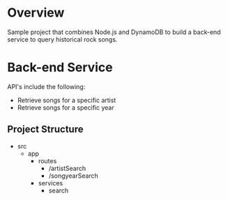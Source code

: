 # Overview
Sample project that combines Node.js and DynamoDB to build a back-end service to query
historical rock songs.

# Back-end Service
API's include the following:
* Retrieve songs for a specific artist
* Retrieve songs for a specific year

## Project Structure

-   src
    -   app
        -   routes
            -   /artistSearch
            -   /songyearSearch
        -   services
            -   search
